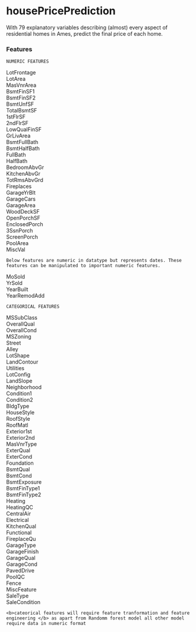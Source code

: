 # housePricePrediction
With 79 explanatory variables describing (almost) every aspect of residential homes in Ames, predict the final price of each home.

### Features
~~~
NUMERIC FEATURES
~~~
LotFrontage<br>
LotArea<br>
MasVnrArea<br>
BsmtFinSF1<br>
BsmtFinSF2<br>
BsmtUnfSF<br>
TotalBsmtSF<br>
1stFlrSF<br>
2ndFlrSF<br>
LowQualFinSF<br>
GrLivArea<br>
BsmtFullBath<br>
BsmtHalfBath<br>
FullBath<br>
HalfBath<br>
BedroomAbvGr<br>
KitchenAbvGr<br>
TotRmsAbvGrd<br>
Fireplaces<br>
GarageYrBlt<br>
GarageCars<br>
GarageArea<br>
WoodDeckSF<br>
OpenPorchSF<br>
EnclosedPorch<br>
3SsnPorch<br>
ScreenPorch<br>
PoolArea<br>
MiscVal<br>

~~~
Below features are numeric in datatype but represents dates. These features can be manipulated to important numeric features.
~~~
MoSold<br>
YrSold<br>
YearBuilt<br>
YearRemodAdd<br>

~~~
CATEGORICAL FEATURES
~~~
MSSubClass<br>
OverallQual<br>
OverallCond<br>
MSZoning<br>
Street<br>
Alley<br>
LotShape<br>
LandContour<br>
Utilities<br>
LotConfig<br>
LandSlope<br>
Neighborhood<br>
Condition1<br>
Condition2<br>
BldgType<br>
HouseStyle<br>
RoofStyle<br>
RoofMatl<br>
Exterior1st<br>
Exterior2nd<br>
MasVnrType<br>
ExterQual<br>
ExterCond<br>
Foundation<br>
BsmtQual<br>
BsmtCond<br>
BsmtExposure<br>
BsmtFinType1<br>
BsmtFinType2<br>
Heating<br>
HeatingQC<br>
CentralAir<br>
Electrical<br>
KitchenQual<br>
Functional<br>
FireplaceQu<br>
GarageType<br>
GarageFinish<br>
GarageQual<br>
GarageCond<br>
PavedDrive<br>
PoolQC<br>
Fence<br>
MiscFeature<br>
SaleType<br>
SaleCondition<br>


~~~ 
<b>cateorical features will require feature tranformation and feature engineering </b> as apart from Randomm forest model all other model require data in numeric format 
~~~
